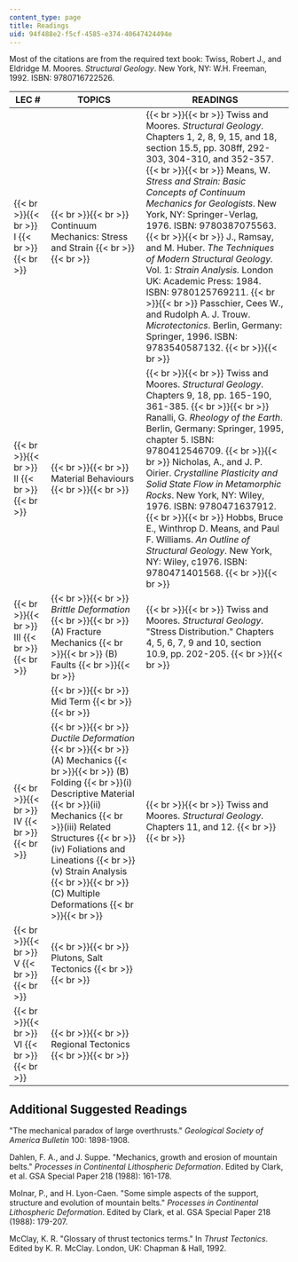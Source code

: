 ```yaml
---
content_type: page
title: Readings
uid: 94f488e2-f5cf-4585-e374-40647424494e
---
```


Most of the citations are from the required text book: Twiss, Robert J., and Eldridge M. Moores. _Structural Geology_. New York, NY: W.H. Freeman, 1992. ISBN: 9780716722526.

| LEC # | TOPICS | READINGS |
| --- | --- | --- |
|  {{< br >}}{{< br >}} I {{< br >}}{{< br >}}  |  {{< br >}}{{< br >}} Continuum Mechanics: Stress and Strain {{< br >}}{{< br >}}  |  {{< br >}}{{< br >}} Twiss and Moores. _Structural Geology_. Chapters 1, 2, 8, 9, 15, and 18, section 15.5, pp. 308ff, 292-303, 304-310, and 352-357. {{< br >}}{{< br >}} Means, W. _Stress and Strain: Basic Concepts of Continuum Mechanics for Geologists_. New York, NY: Springer-Verlag, 1976. ISBN: 9780387075563. {{< br >}}{{< br >}} J., Ramsay, and M. Huber. _The Techniques of Modern Structural Geology._ Vol. 1: _Strain Analysis._ London UK: Academic Press: 1984. ISBN: 9780125769211. {{< br >}}{{< br >}} Passchier, Cees W., and Rudolph A. J. Trouw. _Microtectonics_. Berlin, Germany: Springer, 1996. ISBN: 9783540587132. {{< br >}}{{< br >}}  |
|  {{< br >}}{{< br >}} II {{< br >}}{{< br >}}  |  {{< br >}}{{< br >}} Material Behaviours {{< br >}}{{< br >}}  |  {{< br >}}{{< br >}} Twiss and Moores. _Structural Geology_. Chapters 9, 18, pp. 165-190, 361-385. {{< br >}}{{< br >}} Ranalli, G. _Rheology of the Earth_. Berlin, Germany: Springer, 1995, chapter 5. ISBN: 9780412546709. {{< br >}}{{< br >}} Nicholas, A., and J. P. Oirier. _Crystalline Plasticity and Solid State Flow in Metamorphic Rocks_. New York, NY: Wiley, 1976. ISBN: 9780471637912. {{< br >}}{{< br >}} Hobbs, Bruce E., Winthrop D. Means, and Paul F. Williams. _An Outline of Structural Geology_. New York, NY: Wiley, c1976. ISBN: 9780471401568. {{< br >}}{{< br >}}  |
|  {{< br >}}{{< br >}} III {{< br >}}{{< br >}}  |  {{< br >}}{{< br >}} _Brittle Deformation_ {{< br >}}{{< br >}} (A) Fracture Mechanics {{< br >}}{{< br >}} (B) Faults {{< br >}}{{< br >}}  |  {{< br >}}{{< br >}} Twiss and Moores. _Structural Geology_. "Stress Distribution." Chapters 4, 5, 6, 7, 9 and 10, section 10.9, pp. 202-205. {{< br >}}{{< br >}}  |
|  |  {{< br >}}{{< br >}} Mid Term {{< br >}}{{< br >}}  |  |
|  {{< br >}}{{< br >}} IV {{< br >}}{{< br >}}  |  {{< br >}}{{< br >}} _Ductile Deformation_ {{< br >}}{{< br >}} (A) Mechanics {{< br >}}{{< br >}} (B) Folding  {{< br >}}(i) Descriptive Material  {{< br >}}(ii) Mechanics  {{< br >}}(iii) Related Structures  {{< br >}}(iv) Foliations and Lineations  {{< br >}}(v) Strain Analysis {{< br >}}{{< br >}} (C) Multiple Deformations {{< br >}}{{< br >}}  |  {{< br >}}{{< br >}} Twiss and Moores. _Structural Geology_. Chapters 11, and 12. {{< br >}}{{< br >}}  |
|  {{< br >}}{{< br >}} V {{< br >}}{{< br >}}  |  {{< br >}}{{< br >}} Plutons, Salt Tectonics {{< br >}}{{< br >}}  |  |
|  {{< br >}}{{< br >}} VI {{< br >}}{{< br >}}  |  {{< br >}}{{< br >}} Regional Tectonics {{< br >}}{{< br >}}  |  

  

Additional Suggested Readings
-----------------------------

"The mechanical paradox of large overthrusts." _Geological Society of America Bulletin_ 100: 1898-1908.

Dahlen, F. A., and J. Suppe. "Mechanics, growth and erosion of mountain belts." _Processes in Continental Lithospheric Deformation_. Edited by Clark, et al. GSA Special Paper 218 (1988): 161-178.

Molnar, P., and H. Lyon-Caen. "Some simple aspects of the support, structure and evolution of mountain belts." _Processes in Continental Lithospheric Deformation_. Edited by Clark, et al. GSA Special Paper 218 (1988): 179-207.

McClay, K. R. "Glossary of thrust tectonics terms." In _Thrust Tectonics_. Edited by K. R. McClay. London, UK: Chapman & Hall, 1992.
